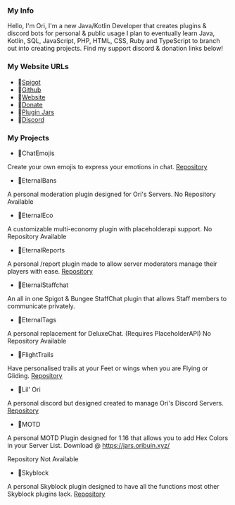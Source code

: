 
### My Info

Hello, I'm Ori, I'm a new Java/Kotlin Developer that creates plugins & discord bots for personal & public usage
I plan to eventually learn Java, Kotlin, SQL, JavaScript, PHP, HTML, CSS, Ruby and TypeScript to branch out into creating projects. 
Find my support discord & donation links below!
###
###
###
### My Website URLs
* 🌟[Spigot](https://www.spigotmc.org/members/oribuin.556774/)
* 🌟[Github](https://github.com/Oribuin/)
* 🌟[Website](https://oribuin.xyz/)
* 🌟[Donate](https://oribuin.xyz/donate)
* 🌟[Plugin Jars](https://jars.oribuin.xyz)
* 🌟[Discord](https://oribuin.xyz/support/)



### My Projects
* 🌟ChatEmojis

Create your own emojis to express your emotions in chat.
[Repository](https://github.com/Oribuin/ChatEmojis/)

* 🌟EternalBans

A personal moderation plugin designed for Ori's Servers.
No Repository Available

* 🌟EternalEco

A customizable multi-economy plugin with placeholderapi support.
No Repository Available

* 🌟EternalReports

A personal /report plugin made to allow server moderators manage their players with ease.
[Repository](https://github.com/Oribuin/EternalReports/)

* 🌟EternalStaffchat

An all in one Spigot & Bungee StaffChat plugin that allows Staff members to communicate privately.
* 🌟EternalTags

A personal replacement for DeluxeChat. (Requires PlaceholderAPI)
No Repository Available

* 🌟FlightTrails

Have personalised trails at your Feet or wings when you are Flying or Gliding.
[Repository](https://github.com/Oribuin/FlightTrails/)

* 🌟Lil' Ori

A personal discord but designed created to manage Ori's Discord Servers.
[Repository](https://github.com/Oribuin/LilOri/)

* 🌟MOTD

A personal MOTD Plugin designed for 1.16 that allows you to add Hex Colors in your Server List.
Download @ https://jars.oribuin.xyz/

Repository Not Available

* 🌟Skyblock

A personal Skyblock plugin designed to have all the functions most other Skyblock plugins lack.
[Repository](https://github.com/Oribuin/Skyblock/) 
